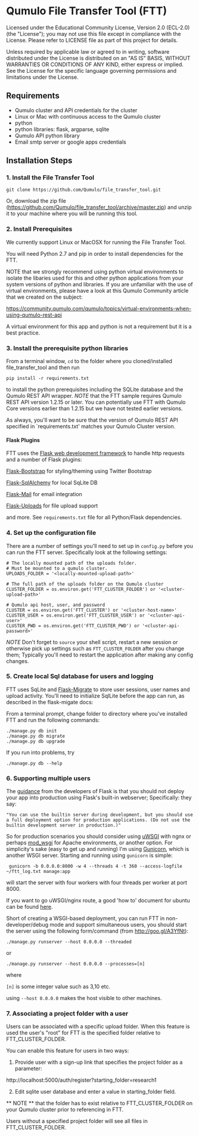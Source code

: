 # Qumulo File Transfer Tool (FTT) 

Licensed under the Educational Community License, Version 2.0 (ECL-2.0) (the "License"); 
you may not use this file except in compliance with the License.  Please refer to LICENSE
file as part of this project for details.

Unless required by applicable law or agreed to in writing, software
distributed under the License is distributed on an "AS IS" BASIS, WITHOUT
WARRANTIES OR CONDITIONS OF ANY KIND, either express or implied. See the
License for the specific language governing permissions and limitations under
the License.

## Requirements

* Qumulo cluster and API credentials for the cluster
* Linux or Mac with continuous access to the Qumulo cluster
* python
* python libraries: flask, argparse, sqlite
* Qumulo API python library
* Email smtp server or google apps credentials


## Installation Steps

### 1. Install the File Transfer Tool
```shell
git clone https://github.com/Qumulo/file_transfer_tool.git
```
Or, download the zip file (https://github.com/Qumulo/file_transfer_tool/archive/master.zip) and unzip it to your machine where you will be running this tool.



### 2. Install Prerequisites

We currently support Linux or MacOSX for running the File Transfer Tool.

You will need Python 2.7 and pip in order to install dependencies for the FTT.

NOTE that we strongly recommend using python virtual environments to isolate the libaries used
for this and other python applications from your system versions of python and libraries.  If
you are unfamiliar with the use of virtual environments, please have a look at this Qumulo Community 
article that we created on the subject:

https://community.qumulo.com/qumulo/topics/virtual-environments-when-using-qumulo-rest-api

A virtual environment for this app and python is not a requirement but it is a best practice.



### 3. Install the prerequisite python libraries

From a terminal window, `cd` to the folder where you cloned/installed file_transfer_tool and then run

```
pip install -r requirements.txt
```

to install the python prerequisites including the SQLite database and the Qumulo REST API
wrapper.  *NOTE* that the FTT sample requires Qumulo REST API version 1.2.15 or later.  You can 
potentially use FTT with Qumulo Core versions earlier than 1.2.15 but we have not tested earlier versions.  

As always, you'll want to be sure that the version of Qumulo REST API specified in `requirements.txt' matches
your Qumulo Cluster version.

#### Flask Plugins
FTT uses the [Flask web development framework](http://flask.pocoo.org/) to handle http requests and a number
of Flask plugins:

[Flask-Bootstrap](https://pythonhosted.org/Flask-Bootstrap/) for styling/theming using Twitter Bootstrap

[Flask-SqlAlchemy](https://pythonhosted.org/Flask-SQLAlchemy/) for local SqLite DB

[Flask-Mail](https://pythonhosted.org/Flask-Mail/) for email integration

[Flask-Uploads](#) for file upload support


and more.  See ```requirements.txt``` file for all Python/Flask dependencies.



### 4. Set up the configuration file
There are a number of settings you'll need to set up in `config.py` before you can run the 
FTT server. Specifically look at the following settings:

```
# The locally mounted path of the uploads folder. 
# Must be mounted to a qumulo cluster.
UPLOADS_FOLDER = '<locally-mounted-upload-path>'

# The full path of the uploads folder on the Qumulo cluster
CLUSTER_FOLDER = os.environ.get('FTT_CLUSTER_FOLDER') or '<cluster-upload-path>'

# Qumulo api host, user, and password
CLUSTER = os.environ.get('FTT_CLUSTER') or '<cluster-host-name>'
CLUSTER_USER = os.environ.get('FTT_CLUSTER_USER') or '<cluster-api-user>'
CLUSTER_PWD = os.environ.get('FTT_CLUSTER_PWD') or '<cluster-api-password>'
```

*NOTE* Don't forget to `source` your shell script, restart a new session or otherwise pick up settings 
such as `FTT_CLUSTER_FOLDER` after you change them; Typically you'll need to restart the application
after making any config changes.



### 5. Create local Sql database for users and logging
FTT uses SqLite and [Flask-Migrate](https://flask-migrate.readthedocs.org/en/latest/) to store user sessions, user names and upload activity.  You'll need to
initialize SqlLite before the app can run, as described in the flask-migate docs:

From a terminal prompt, change folder to directory where you've installed FTT and run the 
following commands:

    ./manage.py db init
    ./manage.py db migrate
    ./manage.py db upgrade

If you run into problems, try

```
./manage.py db --help
```



### 6. Supporting multiple users

The [guidance](http://flask.pocoo.org/docs/0.10/deploying/#deployment) from the developers of Flask is that
you should not deploy your app into production using Flask's built-in webserver; Specifically: 
they say:

    "You can use the builtin server during development, but you should use a full deployment option for production applications. (Do not use the builtin development server in production.)"
    
So for production scenarios you should consider using [uWSGI](http://flask.pocoo.org/docs/0.10/deploying/uwsgi/)
with ngnx or perhaps [mod_wsgi](http://flask.pocoo.org/docs/0.10/deploying/mod_wsgi/) for Apache environments, or
another option. For simplicity's sake (easy to get up and running) I'm using [Gunicorn](http://docs.gunicorn.org/en/19.3/),
 which is another WSGI server.  Starting and running using `gunicorn` is simple:
 
     gunicorn -b 0.0.0.0:8000 -w 4 --threads 4 -t 360 --access-logfile ~/ftt_log.txt manage:app
     
will start the server with four workers with four threads per worker at port 8000.

If you want to go uWSGI/nginx route, a good 'how to' document for ubuntu can be found [here](https://www.digitalocean.com/community/tutorials/how-to-serve-flask-applications-with-uwsgi-and-nginx-on-ubuntu-14-04).

Short of creating a WSGI-based deployment, you can run FTT in non-developer/debug mode and support simultaneous users, you 
should start the server using the following form/command (from http://goo.gl/A3YfNt):

```./manage.py runserver --host 0.0.0.0 --threaded```

or

```./manage.py runserver --host 0.0.0.0 --processes=[n]```

where

```[n]```  is some integer value such as 3,10 etc.  

using ```--host 0.0.0.0``` makes the host visible to other machines.



### 7. Associating a project folder with a user
Users can be associated with a specific upload folder.  When this feature is used the user's "root"
for FTT is the specified folder relative to FTT_CLUSTER_FOLDER.

You can enable this feature for users in two ways:

1. Provide user with a sign-up link that specifies the project folder as a parameter:

http://localhost:5000/auth/register?starting_folder=research1

2. Edit sqlite user database and enter a value in starting_folder field.

** NOTE ** that the folder has to exist relative to FTT_CLUSTER_FOLDER on your Qumulo cluster prior to referencing
in FTT.

Users without a specified project folder will see all files in FTT_CLUSTER_FOLDER.
